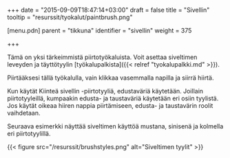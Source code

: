 +++
date = "2015-09-09T18:47:14+03:00"
draft = false
title = "Sivellin"
tooltip = "resurssit/tyokalut/paintbrush.png"

[menu.pdn]
	parent = "tikkuna"
	identifier = "sivellin"
	weight = 375

+++

Tämä on yksi tärkeimmistä piirtotyökaluista. Voit asettaa siveltimen leveyden ja täyttötyylin [työkalupalkista]({{< relref "tyokalupalkki.md" >}}).

Piirtääksesi tällä työkalulla, vain klikkaa vasemmalla napilla ja siirrä hiirtä.

Kun käytät Kiinteä sivellin -piirtotyyliä, edustaväriä käytetään. Joillain piirtotyyleillä, kumpaakin edusta- ja taustaväriä käytetään eri osiin tyylistä. 
Jos käytät oikeaa hiiren nappia piirtämiseen, edusta- ja taustavärin roolit vaihdetaan.

Seuraava esimerkki näyttää siveltimen käyttöä mustana, sinisenä ja kolmella eri piirtotyylillä.

{{< figure src="/resurssit/brushstyles.png" alt="Siveltimen tyylit" >}}
